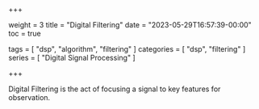 +++

weight = 3
title = "Digital Filtering"
date = "2023-05-29T16:57:39-00:00"
toc = true

tags = [ "dsp", "algorithm", "filtering" ]
categories = [ "dsp", "filtering" ]
series = [ "Digital Signal Processing" ]

+++

Digital Filtering is the act of focusing a signal to key features for observation.

